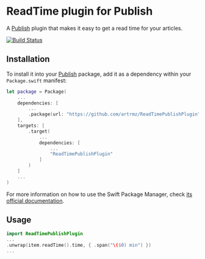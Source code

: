 # ReadTime plugin for Publish

A [Publish](https://github.com/johnsundell/publish) plugin that makes it easy to get a read time for your articles.

[![Build Status](https://app.bitrise.io/app/bc6358842e4236d8/status.svg?token=k1-KrBo3XG1DDKqr96EBlw&branch=master)](https://app.bitrise.io/app/bc6358842e4236d8)

## Installation

To install it into your [Publish](https://github.com/johnsundell/publish) package, add it as a dependency within your `Package.swift` manifest:

```swift
let package = Package(
    ...
    dependencies: [
        ...
        .package(url: "https://github.com/artrmz/ReadTimePublishPlugin", from: "0.1.0")
    ],
    targets: [
        .target(
            ...
            dependencies: [
                ...
                "ReadTimePublishPlugin"
            ]
        )
    ]
    ...
)
```

For more information on how to use the Swift Package Manager, check [its official documentation](https://github.com/apple/swift-package-manager/tree/master/Documentation).

## Usage

```swift
import ReadTimePublishPlugin
...
.unwrap(item.readTime().time, { .span("\($0) min") })
...
```
